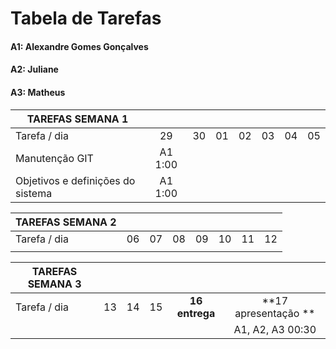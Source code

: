 # Tabela de Tarefas

#### A1: Alexandre Gomes Gonçalves
#### A2: Juliane
#### A3: Matheus

| TAREFAS SEMANA 1                               |          |          |          |          |          |          |          |
|        ---                                     | :---:    | :---:    | :---:    | :---:    | :---:    | :---:    | :---:    |
| Tarefa / dia                                   | 29       | 30       | 01       | 02       | 03       | 04       | 05       |
| Manutenção GIT                                 | A1 1:00  |          |          |          |          |          |          |
| Objetivos e definições do sistema              | A1 1:00  |          |          |          |          |          |          |

| TAREFAS SEMANA 2                               |          |          |          |          |          |          |          |
|        ---                                     | :---:    | :---:    | :---:    | :---:    | :---:    | :---:    | :---:    |
| Tarefa / dia                                   | 06       | 07       | 08       | 09       | 10       | 11       | 12       |
|                                                |          |          |          |          |          |          |          |

| TAREFAS SEMANA 3                               |          |          |          |                |                      |
|        ---                                     | :---:    | :---:    | :---:    | :---:          | :---:                |
| Tarefa / dia                                   | 13       | 14       | 15       | **16 entrega** | **17 apresentação ** |
|                                                |          |          |          |                | A1, A2, A3 00:30     |
